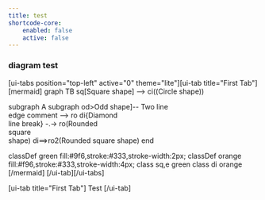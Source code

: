 ```yaml
---
title: test
shortcode-core:
    enabled: false
    active: false
---
```


### diagram test
[ui-tabs position="top-left" active="0" theme="lite"][ui-tab title="First Tab"]
[mermaid]
graph TB
sq[Square shape] --> ci((Circle shape))

subgraph A subgraph
    od>Odd shape]-- Two line<br>edge comment --> ro
    di{Diamond <br/> line break} -.-> ro(Rounded<br>square<br>shape)
    di==>ro2(Rounded square shape)
end

classDef green fill:#9f6,stroke:#333,stroke-width:2px;
classDef orange fill:#f96,stroke:#333,stroke-width:4px;
class sq,e green
class di orange
[/mermaid]
[/ui-tab][/ui-tabs]

[ui-tab title="First Tab"]
Test
[/ui-tab]
